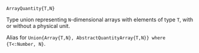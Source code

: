 ```
ArrayQuantity{T,N}
```

Type union representing `N`-dimensional arrays with elements of type `T`, with or without a physical unit.

Alias for `Union{Array{T,N}, AbstractQuantityArray{T,N}} where {T<:Number, N}`.
